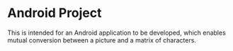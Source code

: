# Android Project
This is intended for an Android application to be developed, which enables mutual conversion between a picture and a matrix of characters.
